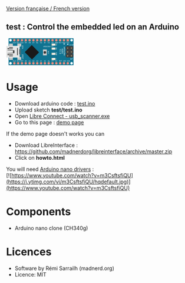 [Version française / French version](https://github.com/madnerdorg/test/blob/master/README.fr.MD)

test : Control the embedded led on an Arduino   
-------------------
![LedAnimation](https://github.com/madnerdorg/test/blob/master/doc/nano_led_anim.gif?raw=true)

# Usage
* Download arduino code : [test.ino](http://github.com/madnerdorg/test/)
* Upload sketch **test/test.ino**
* Open [Libre Connect - usb_scanner.exe](http://github.com/madnerdorg/libreConnect/releases)
* Go to this page : [demo page](http://libre.ovh/howto.html)

If the demo page doesn't works you can 
* Download LibreInterface : https://github.com/madnerdorg/libreinterface/archive/master.zip
* Click on **howto.html**

You will need [Arduino nano drivers](http://nano.madnerd.org) :    
[![https://www.youtube.com/watch?v=m3CsftsfiQU](https://i.ytimg.com/vi/m3CsftsfiQU/hqdefault.jpg)](https://www.youtube.com/watch?v=m3CsftsfiQU)

# Components
* Arduino nano clone (CH340g)

# Licences
* Software by Rémi Sarrailh (madnerd.org)
* Licence: MIT

